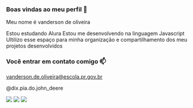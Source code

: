 ### Boas vindas ao meu perfil 💙

Meu nome é vanderson de oliveira

Estou estudando Alura
Estou me desenvolvendo na linguagem Javascript
Ultilizo esse espaço para minha organização e compartilhamento dos meu projetos desenvolvidos 

### Você entrar em contato comigo 📫

vanderson.de.oliveira@escola.pr.gov.br

@dix.pia.do.john_deere

![](https://media.tenor.com/7KBEdGIKEJsAAAAC/kazoo.gif!)
![](https://www.terra.com.br/diversao/gente/kid-bengala-qual-o-real-tamanho-do-documento-do-ator,48b927ab2631e9e3c60d6826878167e0wpahf8yx.html!)
![](https://www.google.com/url?sa=i&url=https%3A%2F%2Fwww.terra.com.br%2Fdiversao%2Fgente%2Fkid-bengala-qual-o-real-tamanho-do-documento-do-ator%2C48b927ab2631e9e3c60d6826878167e0wpahf8yx.html&psig=AOvVaw2ck53epXvPrRTwCp4xrboQ&ust=1698494843787000&source=images&cd=vfe&opi=89978449&ved=0CA8QjRxqFwoTCLjv0NiZloIDFQAAAAAdAAAAABAD!)
